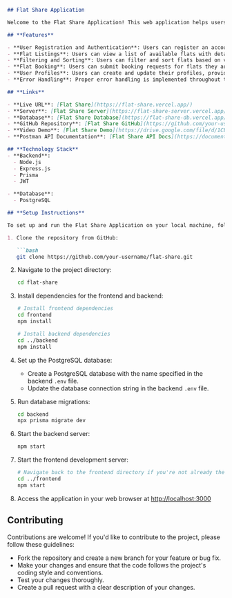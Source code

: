 
```markdown
## Flat Share Application

Welcome to the Flat Share Application! This web application helps users find and share flats for rent, making the process of finding a suitable living space hassle-free.

## **Features**

- **User Registration and Authentication**: Users can register an account and log in securely using JWT authentication.
- **Flat Listings**: Users can view a list of available flats with details such as square footage, number of bedrooms, rent amount, and more.
- **Filtering and Sorting**: Users can filter and sort flats based on various criteria such as location, rent amount, and availability.
- **Flat Booking**: Users can submit booking requests for flats they are interested in.
- **User Profiles**: Users can create and update their profiles, providing additional information such as bio, profession, and address.
- **Error Handling**: Proper error handling is implemented throughout the application, providing informative error messages for validation errors, unauthorized access attempts, and general errors.

## **Links**

- **Live URL**: [Flat Share](https://flat-share.vercel.app/)
- **Server**: [Flat Share Server](https://flat-share-server.vercel.app/)
- **Database**: [Flat Share Database](https://flat-share-db.vercel.app/)
- **GitHub Repository**: [Flat Share GitHub](https://github.com/your-username/flat-share)
- **Video Demo**: [Flat Share Demo](https://drive.google.com/file/d/1CB551x79fs2mxjYlzb-JCxzupvSDr0IQ/view?usp=sharing)
- **Postman API Documentation**: [Flat Share API Docs](https://documenter.getpostman.com/view/31300739/2sA3BuVo4n)

## **Technology Stack**
- **Backend**:
  - Node.js
  - Express.js
  - Prisma
  - JWT

- **Database**:
  - PostgreSQL

## **Setup Instructions**

To set up and run the Flat Share Application on your local machine, follow these steps:

1. Clone the repository from GitHub:

   ```bash
   git clone https://github.com/your-username/flat-share.git
   ```

2. Navigate to the project directory:

   ```bash
   cd flat-share
   ```

3. Install dependencies for the frontend and backend:

   ```bash
   # Install frontend dependencies
   cd frontend
   npm install

   # Install backend dependencies
   cd ../backend
   npm install
   ```

4. Set up the PostgreSQL database:
   - Create a PostgreSQL database with the name specified in the backend `.env` file.
   - Update the database connection string in the backend `.env` file.

5. Run database migrations:

   ```bash
   cd backend
   npx prisma migrate dev
   ```

6. Start the backend server:

   ```bash
   npm start
   ```

7. Start the frontend development server:

   ```bash
   # Navigate back to the frontend directory if you're not already there
   cd ../frontend
   npm start
   ```

8. Access the application in your web browser at [http://localhost:3000](http://localhost:3000)

## **Contributing**

Contributions are welcome! If you'd like to contribute to the project, please follow these guidelines:
- Fork the repository and create a new branch for your feature or bug fix.
- Make your changes and ensure that the code follows the project's coding style and conventions.
- Test your changes thoroughly.
- Create a pull request with a clear description of your changes.


```
